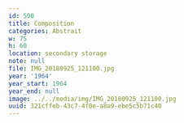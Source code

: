 ```yaml
---
id: 590
title: Composition
categories: Abstrait
w: 75
h: 60
location: secondary storage
note: null
file: IMG_20180925_121100.jpg
year: '1964'
year_start: 1964
year_end: null
image: ../../media/img/IMG_20180925_121100.jpg
uuid: 321cffeb-43c7-4f0e-a8a9-ebe5c5b71c40
---
```


